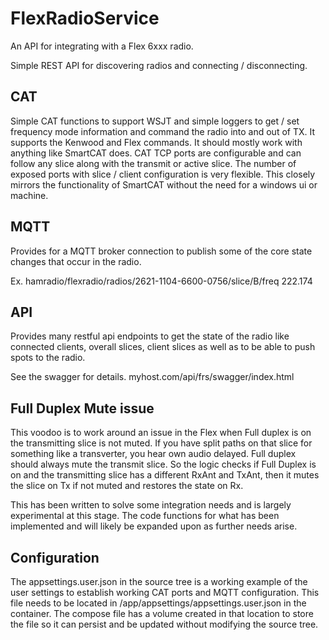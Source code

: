 # FlexRadioService

An API for integrating with a Flex 6xxx radio.

Simple REST API for discovering radios and connecting / disconnecting.

## CAT

Simple CAT functions to support WSJT and simple loggers to get / set frequency mode information and command the radio into and out of TX. It supports the Kenwood and Flex commands. It should mostly work with anything like SmartCAT does. CAT TCP ports are configurable and can follow any slice along with the transmit or active slice. The number of exposed ports with slice / client configuration is very flexible. This closely mirrors the functionality of SmartCAT without the need for a windows ui or machine.

## MQTT

Provides for a MQTT broker connection to publish some of the core state changes that occur in the radio.

Ex. hamradio/flexradio/radios/2621-1104-6600-0756/slice/B/freq 222.174

## API

Provides many restful api endpoints to get the state of the radio like connected clients, overall slices, client slices as well as to be able to push spots to the radio. 

See the swagger for details. myhost.com/api/frs/swagger/index.html

## Full Duplex Mute issue

This voodoo is to work around an issue in the Flex when Full duplex is on the transmitting slice is not muted. If you have split paths on that slice for something like a transverter, you hear own audio delayed. Full duplex should always mute the transmit slice. So the logic checks if Full Duplex is on and the transmitting slice has a different RxAnt and TxAnt, then it mutes the slice on Tx if not muted and restores the state on Rx.

This has been written to solve some integration needs and is largely experimental at
this stage. The code functions for what has been implemented and will likely be expanded upon as further needs arise.

## Configuration

The appsettings.user.json in the source tree is a working example of the user settings to establish working CAT ports and MQTT configuration. This file needs to be located in /app/appsettings/appsettings.user.json in the container. The compose file has a volume created in that location to store the file so it can persist and be updated without modifying the source tree.
